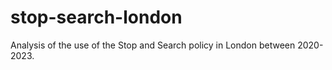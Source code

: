 # stop-search-london
Analysis of the use of the Stop and Search policy in London between 2020-2023.
